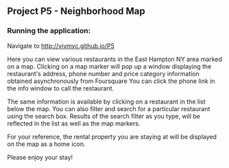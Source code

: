 ## Project P5 - Neighborhood Map

### Running the application:

Navigate to http://vivmyc.github.io/P5

Here you can view various restaurants in the East Hampton NY area marked on a map.
Clicking on a map marker will pop up a window displaying the restaurant's address,
phone number and price category information obtained asynchronously from Foursquare
You can click the phone link in the info window to call the restaurant.

The same information is available by clicking on a restaurant in the list below the map.
You can also filter and search for a particular restaurant using the search box. Results
of the search filter as you type, will be reflected in the list as well as the map markers.

For your reference, the rental property you are staying at will be displayed on the map
as a home icon.

Please enjoy your stay!
